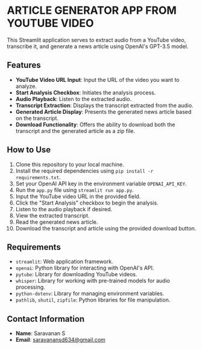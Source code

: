 # ARTICLE GENERATOR APP FROM YOUTUBE VIDEO

This Streamlit application serves to extract audio from a YouTube video, transcribe it, and generate a news article using OpenAI's GPT-3.5 model.

## Features

- **YouTube Video URL Input**: Input the URL of the video you want to analyze.
- **Start Analysis Checkbox**: Initiates the analysis process.
- **Audio Playback**: Listen to the extracted audio.
- **Transcript Extraction**: Displays the transcript extracted from the audio.
- **Generated Article Display**: Presents the generated news article based on the transcript.
- **Download Functionality**: Offers the ability to download both the transcript and the generated article as a zip file.

## How to Use

1. Clone this repository to your local machine.
2. Install the required dependencies using `pip install -r requirements.txt`.
3. Set your OpenAI API key in the environment variable `OPENAI_API_KEY`.
4. Run the `app.py` file using `streamlit run app.py`.
5. Input the YouTube video URL in the provided field.
6. Click the "Start Analysis" checkbox to begin the analysis.
7. Listen to the audio playback if desired.
8. View the extracted transcript.
9. Read the generated news article.
10. Download the transcript and article using the provided download button.

## Requirements

- `streamlit`: Web application framework.
- `openai`: Python library for interacting with OpenAI's API.
- `pytube`: Library for downloading YouTube videos.
- `whisper`: Library for working with pre-trained models for audio processing.
- `python-dotenv`: Library for managing environment variables.
- `pathlib`, `shutil`, `zipfile`: Python libraries for file manipulation.


## Contact Information

- **Name**: Saravanan S
- **Email**: saravanansd634@gmail.com



